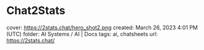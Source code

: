 # Chat2Stats

cover: https://2stats.chat/hero_shot2.png
created: March 26, 2023 4:01 PM (UTC)
folder: AI Systems / AI | Docs
tags: ai, chatsheets
url: https://2stats.chat/